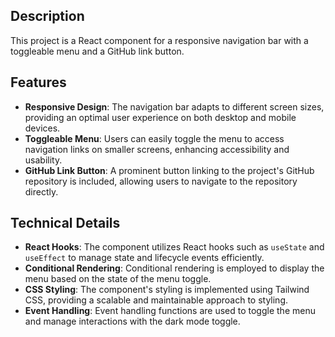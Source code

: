 ## Description

This project is a React component for a responsive navigation bar with a toggleable menu and a GitHub link button.

## Features

- **Responsive Design**: The navigation bar adapts to different screen sizes, providing an optimal user experience on both desktop and mobile devices.
- **Toggleable Menu**: Users can easily toggle the menu to access navigation links on smaller screens, enhancing accessibility and usability.
- **GitHub Link Button**: A prominent button linking to the project's GitHub repository is included, allowing users to navigate to the repository directly.

## Technical Details

- **React Hooks**: The component utilizes React hooks such as `useState` and `useEffect` to manage state and lifecycle events efficiently.
- **Conditional Rendering**: Conditional rendering is employed to display the menu based on the state of the menu toggle.
- **CSS Styling**: The component's styling is implemented using Tailwind CSS, providing a scalable and maintainable approach to styling.
- **Event Handling**: Event handling functions are used to toggle the menu and manage interactions with the dark mode toggle.
